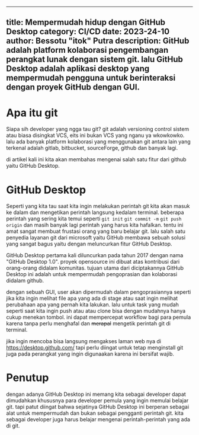 ----
title: Mempermudah hidup dengan GitHub Desktop
category: CI/CD
date: 2023-24-10
author: Bessotu "itok" Putra
description: GitHub adalah platform kolaborasi pengembangan perangkat lunak dengan sistem git. lalu GitHub Desktop adalah aplikasi desktop yang mempermudah pengguna untuk berinteraksi dengan proyek GitHub dengan GUI.
---

# Apa itu git

Siapa sih developer yang ngga tau git? git adalah versioning control sistem atau biasa disingkat VCS, eits ini bukan VCS yang nganu ya wkowkowko. lalu ada banyak platform kolaborasi yang menggunakan git antara lain yang terkenal adalah gitlab, bitbucket, sourceForge, github dan banyak lagi.

di artikel kali ini kita akan membahas mengenai salah satu fitur dari github yaitu GitHub Desktop.

# GitHub Desktop

Seperti yang kita tau saat kita ingin melakukan perintah git kita akan masuk ke dalam dan mengetikan perintah langsung kedalam terminal. beberapa perintah yang sering kita temui seperti `git init` `git commit -m` `git push origin` dan masih banyak lagi perintah yang harus kita hafalkan. tentu ini amat sangat membuat frustasi orang yang baru belajar git. lalu salah satu penyedia layanan git dari microsoft yaitu GitHub membawa sebuah solusi yang sangat bagus yaitu dengan meluncurkan fitur GitHub Desktop.

GitHub Desktop pertama kali diluncurkan pada tahun 2017 dengan nama "GitHub Desktop 1.0". proyek opensource ini dibuat atas kontribusi dari orang-orang didalam komunitas. tujuan utama dari diciptakannya GitHub Desktop ini adalah untuk mempermudah pengoprasian dan kolaborasi didalam github.

dengan sebuah GUI, user akan dipermudah dalam pengoprasiannya seperti jika kita ingin melihat file apa yang ada di stage atau saat ingin melihat perubahaan apa yang pernah kita lakukan. lalu untuk task yang mudah seperti saat kita ingin push atau atau clone bisa dengan mudahnya hanya cukup menekan tombol. ini dapat mempercepat workflow bagi para pemula karena tanpa perlu menghafal dan ~~merapal~~ mengetik perintah git di terminal.

jika ingin mencoba bisa langsung mengakses laman web nya di https://desktop.github.com/ tapi perlu diingat untuk tetap menginstall git juga pada perangkat yang ingin digunaakan karena ini bersifat wajib.

# Penutup

dengan adanya GitHub Desktop ini memang kita sebagai developer dapat dimudahkan khususnya para developer pemula yang ingin memulai belajar git. tapi patut diingat bahwa sejatinya GitHub Desktop ini berperan sebagai alat untuk mempermudah dan bukan sebagai pengganti perintah git. kita sebagai developer juga harus belajar mengenai perintah-perintah yang ada di git.
